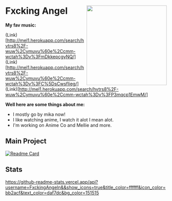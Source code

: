 # Fxcking Angel <img src="https://raw.githubusercontent.com/NevaehAnimeLover/NeavehAnimeLover/main/download%20(5).jpeg" width="250" align="right"><img>

**My fav music:**

(Link)[http://mel1.herokuapp.com/search/hvtrs8%2F-wuw%2Cymuvu%60e%2Ccmm-wctah%3Dv%3FmDkkepcgyNQ/]
(Link)[http://mel1.herokuapp.com/search/hvtrs8%2F-wuw%2Cymuvu%60e%2Ccmm-wctah%3Dv%3FC%5DsCwsfIieg/]
(Link)[http://mel1.herokuapp.com/search/hvtrs8%2F-wuw%2Cymuvu%60e%2Ccmm-wctah%3Dv%3FP3mqcp1EmwM/]

**Well here are some things about me:**

- I mostly go by mika now! 
- I like watching anime, I watch it alot I mean alot.
- I'm working on Anime Co and Mellie and more.

## Main Project
[![Readme Card](https://github-readme-stats.vercel.app/api/pin/?username=NevaehAnimeLover&repo=MelliePlay&theme=synthwave)](https://github.com/NevaehAnimeLover/MelliePlay)

## Stats
https://github-readme-stats.vercel.app/api?username=FxckingAngeln&&show_icons=true&title_color=ffffff&icon_color=bb2acf&text_color=daf7dc&bg_color=151515
